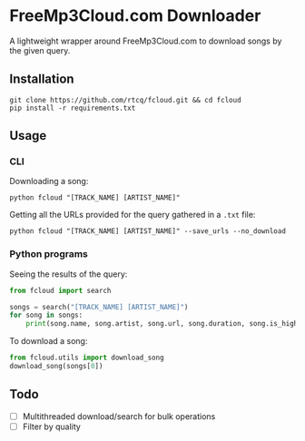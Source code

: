 # FreeMp3Cloud.com Downloader
A lightweight wrapper around FreeMp3Cloud.com to download songs by the given query.

## Installation
```
git clone https://github.com/rtcq/fcloud.git && cd fcloud
pip install -r requirements.txt
```

## Usage
### CLI
Downloading a song:
```
python fcloud "[TRACK_NAME] [ARTIST_NAME]"
```
Getting all the URLs provided for the query gathered in a `.txt` file:
```
python fcloud "[TRACK_NAME] [ARTIST_NAME]" --save_urls --no_download
```
### Python programs
Seeing the results of the query:
```py
from fcloud import search

songs = search("[TRACK_NAME] [ARTIST_NAME]")
for song in songs:
    print(song.name, song.artist, song.url, song.duration, song.is_high_quality)
```
To download a song:
```py
from fcloud.utils import download_song
download_song(songs[0])
```

## Todo
- [ ] Multithreaded download/search for bulk operations
- [ ] Filter by quality
